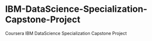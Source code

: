 # IBM-DataScience-Specialization-Capstone-Project
Coursera IBM DataScience Specialization Capstone Project
